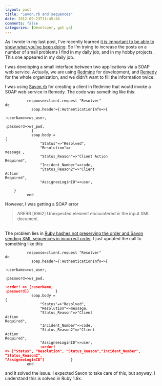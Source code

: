 ```yaml
---
layout: post
title: "Savon.rb and sequences"
date: 2012-09-23T11:45:46
comments: false
categories: [Developer, got ya]
---
```


As I wrote in my last post, I've recently learned <a href="http://gonfva.blogspot.com/2012/08/a-great-experience-applying-to-position_14.html" target="_blank">it is important to be able to show what you've been doing</a>. So&nbsp;I'm trying to increase the posts on a number of small problems I find in my daily job, and in my hobby projects. This one appeared in my daily job.


I was developing a small interface between two applications via a SOAP web service. Actually, we are using <a href="http://www.redmine.org/" target="_blank">Redmine</a> for development, and <a href="http://www.bmc.com/products/product-listing/22735072-106757-2391.html" target="_blank">Remedy</a> for the whole organization, and we didn't want to fill the information twice.


I was using <a href="http://savonrb.com/">Savon.rb</a> for creating a client in Redmine that would invoke a SOAP web service in Remedy. The code was something like this:


<code>&nbsp;&nbsp;&nbsp;&nbsp;&nbsp;&nbsp;&nbsp;&nbsp;&nbsp;&nbsp;response=client.request "Resolver" do<br />&nbsp;&nbsp;&nbsp;&nbsp;&nbsp;&nbsp;&nbsp;&nbsp;&nbsp;&nbsp;&nbsp;&nbsp;soap.header={:AuthenticationInfo=&gt;{<br />&nbsp;&nbsp;&nbsp;&nbsp;&nbsp;&nbsp;&nbsp;&nbsp;&nbsp;&nbsp;&nbsp;&nbsp;&nbsp;&nbsp;&nbsp;&nbsp; :userName=&gt;ws_user,<br />&nbsp;&nbsp;&nbsp;&nbsp;&nbsp;&nbsp;&nbsp;&nbsp;&nbsp;&nbsp;&nbsp;&nbsp;&nbsp;&nbsp;&nbsp;&nbsp; :password=&gt;ws_pwd,<br />&nbsp; &nbsp; &nbsp; &nbsp; &nbsp; &nbsp; }<br />&nbsp;&nbsp;&nbsp;&nbsp;&nbsp;&nbsp;&nbsp;&nbsp;&nbsp;&nbsp;&nbsp;&nbsp;soap.body = {<br />&nbsp;&nbsp;&nbsp;&nbsp;&nbsp;&nbsp;&nbsp;&nbsp;&nbsp;&nbsp;&nbsp;&nbsp;&nbsp;&nbsp;&nbsp;&nbsp;"Status"=&gt;"Resolved",<br />&nbsp;&nbsp;&nbsp;&nbsp;&nbsp;&nbsp;&nbsp;&nbsp;&nbsp;&nbsp;&nbsp;&nbsp;&nbsp;&nbsp;&nbsp;&nbsp;"Resolution"=&gt; message&nbsp;,<br />&nbsp;&nbsp;&nbsp;&nbsp;&nbsp;&nbsp;&nbsp;&nbsp;&nbsp;&nbsp;&nbsp;&nbsp;&nbsp;&nbsp;&nbsp;&nbsp;"Status_Reason"=&gt;"Client Action Required",<br />&nbsp;&nbsp;&nbsp;&nbsp;&nbsp;&nbsp;&nbsp;&nbsp;&nbsp;&nbsp;&nbsp;&nbsp;&nbsp;&nbsp;&nbsp;&nbsp;"Incident_Number"=&gt;code,<br />&nbsp;&nbsp;&nbsp;&nbsp;&nbsp;&nbsp;&nbsp;&nbsp;&nbsp;&nbsp;&nbsp;&nbsp;&nbsp;&nbsp;&nbsp;&nbsp;"Status_Reason2"=&gt;"Client Action Required",<br />&nbsp;&nbsp;&nbsp;&nbsp;&nbsp;&nbsp;&nbsp;&nbsp;&nbsp;&nbsp;&nbsp;&nbsp;&nbsp;&nbsp;&nbsp;&nbsp;"AssigneeLoginID"=&gt;user,<br />&nbsp; &nbsp; &nbsp; &nbsp; &nbsp; &nbsp; }<br />&nbsp;&nbsp;&nbsp;&nbsp;&nbsp;&nbsp;&nbsp;&nbsp;&nbsp;&nbsp;end </code>


However, I was getting a SOAP error



<blockquote class="tr_bq">ARERR [8962] Unexpected element encountered in the input XML document</blockquote><br />The problem lies in <a href="https://github.com/rubiii/savon/issues/129">Ruby hashes not preserving the order and Savon sending XML sequences in incorrect order</a>. I just updated the call to something like this


<code>&nbsp;&nbsp;&nbsp;&nbsp;&nbsp;&nbsp;&nbsp;&nbsp;&nbsp;&nbsp;response=client.request "Resolver" do<br />&nbsp;&nbsp;&nbsp;&nbsp;&nbsp;&nbsp;&nbsp;&nbsp;&nbsp;&nbsp;&nbsp;&nbsp;soap.header={:AuthenticationInfo=&gt;{<br />&nbsp;&nbsp;&nbsp;&nbsp;&nbsp;&nbsp;&nbsp;&nbsp;&nbsp;&nbsp;&nbsp;&nbsp;&nbsp;&nbsp;&nbsp;&nbsp; :userName=&gt;ws_user,<br />&nbsp;&nbsp;&nbsp;&nbsp;&nbsp;&nbsp;&nbsp;&nbsp;&nbsp;&nbsp;&nbsp;&nbsp;&nbsp;&nbsp;&nbsp;&nbsp; :password=&gt;ws_pwd,<br /><b><span style="color: red;">&nbsp;&nbsp;&nbsp;&nbsp;&nbsp;&nbsp;&nbsp;&nbsp;&nbsp;&nbsp;&nbsp;&nbsp;&nbsp;&nbsp;&nbsp;&nbsp; :order! =&gt; [:userName, :password]}</span></b>&nbsp;&nbsp;&nbsp;&nbsp;&nbsp;&nbsp;&nbsp;&nbsp;&nbsp;&nbsp;&nbsp;&nbsp;}<br />&nbsp;&nbsp;&nbsp;&nbsp;&nbsp;&nbsp;&nbsp;&nbsp;&nbsp;&nbsp;&nbsp;&nbsp;soap.body = {<br />&nbsp;&nbsp;&nbsp;&nbsp;&nbsp;&nbsp;&nbsp;&nbsp;&nbsp;&nbsp;&nbsp;&nbsp;&nbsp;&nbsp;&nbsp;&nbsp;"Status"=&gt;"Resolved",<br />&nbsp;&nbsp;&nbsp;&nbsp;&nbsp;&nbsp;&nbsp;&nbsp;&nbsp;&nbsp;&nbsp;&nbsp;&nbsp;&nbsp;&nbsp;&nbsp;"Resolution"=&gt;message,<br />&nbsp;&nbsp;&nbsp;&nbsp;&nbsp;&nbsp;&nbsp;&nbsp;&nbsp;&nbsp;&nbsp;&nbsp;&nbsp;&nbsp;&nbsp;&nbsp;"Status_Reason"=&gt;"Client Action Required",<br />&nbsp;&nbsp;&nbsp;&nbsp;&nbsp;&nbsp;&nbsp;&nbsp;&nbsp;&nbsp;&nbsp;&nbsp;&nbsp;&nbsp;&nbsp;&nbsp;"Incident_Number"=&gt;code,<br />&nbsp;&nbsp;&nbsp;&nbsp;&nbsp;&nbsp;&nbsp;&nbsp;&nbsp;&nbsp;&nbsp;&nbsp;&nbsp;&nbsp;&nbsp;&nbsp;"Status_Reason2"=&gt;"Client Action Required",<br />&nbsp;&nbsp;&nbsp;&nbsp;&nbsp;&nbsp;&nbsp;&nbsp;&nbsp;&nbsp;&nbsp;&nbsp;&nbsp;&nbsp;&nbsp;&nbsp;"AssigneeLoginID"=&gt;user,<br /><b><span style="color: red;">&nbsp;&nbsp;&nbsp;&nbsp;&nbsp;&nbsp;&nbsp;&nbsp;&nbsp;&nbsp;&nbsp;&nbsp;&nbsp;&nbsp;&nbsp;&nbsp;:order! =&gt; ["Status", "Resolution", "Status_Reason","Incident_Number", "Status_Reason2", "AssigneeLoginID"]</span></b>&nbsp;&nbsp;&nbsp;&nbsp;&nbsp;&nbsp;&nbsp;&nbsp;&nbsp;&nbsp;&nbsp;&nbsp;}<br />&nbsp;&nbsp;&nbsp;&nbsp;&nbsp;&nbsp;&nbsp;&nbsp;&nbsp;&nbsp;end </code>


and it solved the issue. I expected Savon to take care of this, but anyway,&nbsp;I understand this is solved in Ruby 1.9x.



